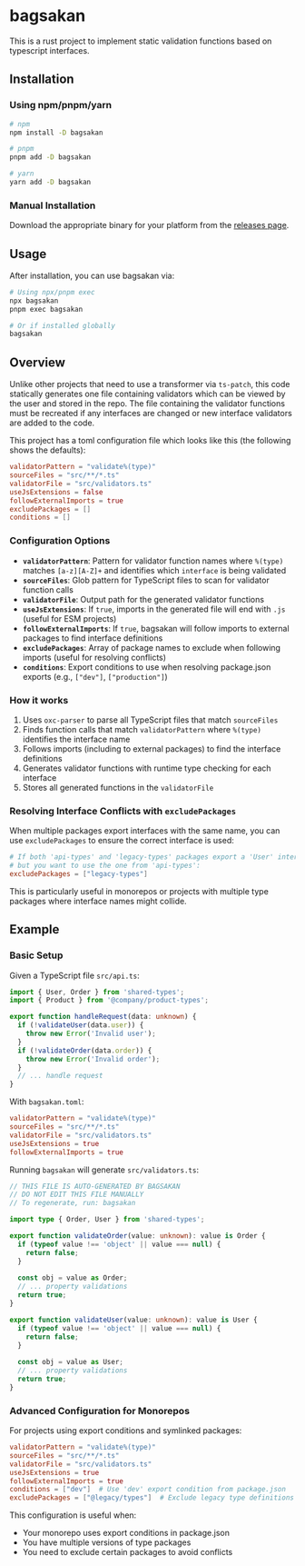 # bagsakan

This is a rust project to implement static validation functions based on typescript interfaces.

## Installation

### Using npm/pnpm/yarn

```bash
# npm
npm install -D bagsakan

# pnpm
pnpm add -D bagsakan

# yarn
yarn add -D bagsakan
```

### Manual Installation

Download the appropriate binary for your platform from the [releases page](https://github.com/YOUR_USERNAME/bagsakan/releases).

## Usage

After installation, you can use bagsakan via:

```bash
# Using npx/pnpm exec
npx bagsakan
pnpm exec bagsakan

# Or if installed globally
bagsakan
```

## Overview

Unlike other projects that need to use a transformer via `ts-patch`, this code statically generates one file containing validators which can be viewed by the user and stored in the repo.
The file containing the validator functions must be recreated if any interfaces are changed or new interface validators are added to the code.

This project has a toml configuration file which looks like this (the following shows the defaults):

```toml
validatorPattern = "validate%(type)"
sourceFiles = "src/**/*.ts"
validatorFile = "src/validators.ts"
useJsExtensions = false
followExternalImports = true
excludePackages = []
conditions = []
```

### Configuration Options

- **`validatorPattern`**: Pattern for validator function names where `%(type)` matches `[a-z][A-Z]+` and identifies which `interface` is being validated
- **`sourceFiles`**: Glob pattern for TypeScript files to scan for validator function calls
- **`validatorFile`**: Output path for the generated validator functions
- **`useJsExtensions`**: If `true`, imports in the generated file will end with `.js` (useful for ESM projects)
- **`followExternalImports`**: If `true`, bagsakan will follow imports to external packages to find interface definitions
- **`excludePackages`**: Array of package names to exclude when following imports (useful for resolving conflicts)
- **`conditions`**: Export conditions to use when resolving package.json exports (e.g., `["dev"]`, `["production"]`)

### How it works

1. Uses `oxc-parser` to parse all TypeScript files that match `sourceFiles`
2. Finds function calls that match `validatorPattern` where `%(type)` identifies the interface name
3. Follows imports (including to external packages) to find the interface definitions
4. Generates validator functions with runtime type checking for each interface
5. Stores all generated functions in the `validatorFile`

### Resolving Interface Conflicts with `excludePackages`

When multiple packages export interfaces with the same name, you can use `excludePackages` to ensure the correct interface is used:

```toml
# If both 'api-types' and 'legacy-types' packages export a 'User' interface,
# but you want to use the one from 'api-types':
excludePackages = ["legacy-types"]
```

This is particularly useful in monorepos or projects with multiple type packages where interface names might collide.

## Example

### Basic Setup

Given a TypeScript file `src/api.ts`:

```typescript
import { User, Order } from 'shared-types';
import { Product } from '@company/product-types';

export function handleRequest(data: unknown) {
  if (!validateUser(data.user)) {
    throw new Error('Invalid user');
  }
  if (!validateOrder(data.order)) {
    throw new Error('Invalid order');
  }
  // ... handle request
}
```

With `bagsakan.toml`:

```toml
validatorPattern = "validate%(type)"
sourceFiles = "src/**/*.ts"
validatorFile = "src/validators.ts"
useJsExtensions = true
followExternalImports = true
```

Running `bagsakan` will generate `src/validators.ts`:

```typescript
// THIS FILE IS AUTO-GENERATED BY BAGSAKAN
// DO NOT EDIT THIS FILE MANUALLY
// To regenerate, run: bagsakan

import type { Order, User } from 'shared-types';

export function validateOrder(value: unknown): value is Order {
  if (typeof value !== 'object' || value === null) {
    return false;
  }
  
  const obj = value as Order;
  // ... property validations
  return true;
}

export function validateUser(value: unknown): value is User {
  if (typeof value !== 'object' || value === null) {
    return false;
  }
  
  const obj = value as User;
  // ... property validations
  return true;
}
```

### Advanced Configuration for Monorepos

For projects using export conditions and symlinked packages:

```toml
validatorPattern = "validate%(type)"
sourceFiles = "src/**/*.ts"
validatorFile = "src/validators.ts"
useJsExtensions = true
followExternalImports = true
conditions = ["dev"]  # Use 'dev' export condition from package.json
excludePackages = ["@legacy/types"]  # Exclude legacy type definitions
```

This configuration is useful when:
- Your monorepo uses export conditions in package.json
- You have multiple versions of type packages
- You need to exclude certain packages to avoid conflicts
